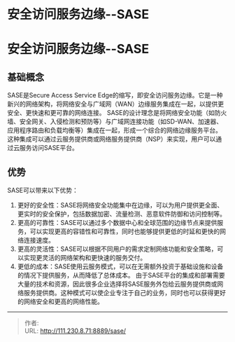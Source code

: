 # 安全访问服务边缘--SASE


<!--more-->
# 安全访问服务边缘--SASE
## 基础概念
SASE是Secure Access Service Edge的缩写，即安全访问服务边缘。它是一种新兴的网络架构，将网络安全与广域网（WAN）边缘服务集成在一起，以提供更安全、更快速和更可靠的网络连接。
SASE的设计理念是将网络安全功能（如防火墙、安全网关、入侵检测和预防等）与广域网连接功能（如SD-WAN、加速器、应用程序路由和负载均衡等）集成在一起，形成一个综合的网络边缘服务平台。
这种集成可以通过云服务提供商或网络服务提供商（NSP）来实现，用户可以通过云服务访问SASE平台。

## 优势
SASE可以带来以下优势：
1. 更好的安全性：SASE将网络安全功能集中在边缘，可以为用户提供更全面、更实时的安全保护，包括数据加密、流量检测、恶意软件防御和访问控制等。
2. 更高的可靠性：SASE可以通过多个数据中心和全球范围的边缘节点来提供服务，可以实现更高的容错性和可靠性，同时也能够提供更低的时延和更快的网络连接速度。
3. 更高的灵活性：SASE可以根据不同用户的需求定制网络功能和安全策略，可以实现更灵活的网络架构和更快速的服务交付。
4. 更低的成本：SASE使用云服务模式，可以在无需额外投资于基础设施和设备的情况下提供服务，从而降低了总体成本。
由于SASE平台的集成和部署需要大量的技术和资源，因此很多企业选择将SASE服务外包给云服务提供商或网络服务提供商。这种模式可以使企业专注于自己的业务，同时也可以获得更好的网络安全和更高的网络性能。


---

> 作者:   
> URL: http://111.230.8.71:8889/sase/  

